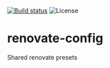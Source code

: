 [![Build status](https://github.com/visualon/renovate-config/actions/workflows/test.yml/badge.svg)](https://github.com/visualon/renovate-config/actions/workflows/test.yml)
![License](https://img.shields.io/github/license/visualon/renovate-config)

# renovate-config

Shared renovate presets
